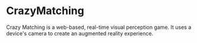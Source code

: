 # CrazyMatching
Crazy Matching is a web-based, real-time visual perception game. It uses a device's camera to create an augmented reality experience.
